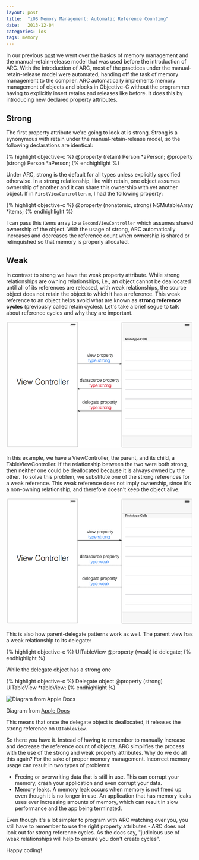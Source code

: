 ```yaml
---
layout: post
title:  "iOS Memory Management: Automatic Reference Counting"
date:   2013-12-04
categories: ios
tags: memory
---
```


In our previous
[post](http://www.pasanpremaratne.com/2013/09/01/ios-memory-management)
we went over the basics of memory management and the
manual-retain-release model that was used before the introduction of
ARC. With the introduction of ARC, most of the practices under the
manual-retain-release model were automated, handing off the task of
memory management to the compiler. ARC automatically implements memory
management of objects and blocks in Objective-C without the programmer
having to explicitly insert retains and releases like before. It does
this by introducing new declared property attributes.

Strong
------

The first property attribute we're going to look at is strong. Strong is
a synonymous with retain under the manual-retain-release model, so the
following declarations are identical:

{% highlight objective-c %}
@property (retain) Person *aPerson;
@property (strong) Person *aPerson;
{% endhighlight %}

Under ARC, strong is the default for all types unless explicitly
specified otherwise. In a strong relationship, like with retain, one
object assumes ownership of another and it can share this ownership with
yet another object. If in `FirstViewController.m`, I had the following
property:

{% highlight objective-c %}
@property (nonatomic, strong) NSMutableArray *items;
{% endhighlight %}

I can pass this items array to a `SecondViewController` which assumes
shared ownership of the object. With the usage of strong, ARC
automatically increases and decreases the reference count when ownership
is shared or relinquished so that memory is properly allocated.

Weak
----

In contrast to strong we have the weak property attribute. While strong
relationships are owning relationships, i.e., an object cannot be
deallocated until all of its references are released, with weak
relationships, the source object does not retain the object to which it
has a reference. This weak reference to an object helps avoid what are
known as **strong reference cycles** (previously called retain cycles).
Let's take a brief segue to talk about reference cycles and why they are
important.

![Strong reference cycle](/assets/images/reference_cycle_1.png)

In this example, we have a ViewController, the parent, and its child, a
TableViewController. If the relationship between the two were both
strong, then neither one could be deallocated because it is always owned
by the other. To solve this problem, we substitute one of the strong
references for a weak reference. This weak reference does not imply
ownership, since it's a non-owning relationship, and therefore doesn't
keep the object alive.

![No strong reference cycle](/assets/images/reference_cycle_2.png)

This is also how parent-delegate patterns work as well. The parent view
has a weak relationship to its delegate:

{% highlight objective-c %}
UITableView
@property (weak) id delegate;
{% endhighlight %}

While the delegate object has a strong one

{% highlight objective-c %}
Delegate object
@property (strong) UITableView *tableView;
{% endhighlight %}

![Diagram from Apple
Docs](/assets/images/relationships.png)
<p class="caption">Diagram from <a href="https://developer.apple.com/library/ios/documentation/cocoa/conceptual/ProgrammingWithObjectiveC/EncapsulatingData/EncapsulatingData.html">Apple Docs</a></p>

This means that once the delegate object is deallocated, it releases the
strong reference on `UITableView`.

So there you have it. Instead of having to remember to manually increase
and decrease the reference count of objects, ARC simplifies the process
with the use of the strong and weak property attributes. Why do we do
all this again? For the sake of proper memory management. Incorrect
memory usage can result in two types of problems:

-   Freeing or overwriting data that is still in use. This can corrupt
    your memory, crash your application and even corrupt your data.
-   Memory leaks. A memory leak occurs when memory is not freed up even
    though it is no longer in use. An application that has memory leaks
    uses ever increasing amounts of memory, which can result in slow
    performance and the app being terminated.

Even though it's a lot simpler to program with ARC watching over you,
you still have to remember to use the right property attributes - ARC
does not look out for strong reference cycles. As the docs say,
"judicious use of weak relationships will help to ensure you don't
create cycles".

Happy coding!
